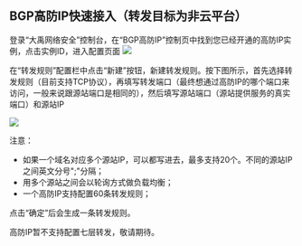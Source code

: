 ## BGP高防IP快速接入（转发目标为非云平台）

登录“大禹网络安全”控制台，在“BGP高防IP”控制页中找到您已经开通的高防IP实例，点击实例ID，进入配置页面
![](http://imgcache.tce.fsphere.cn/image/mc.qcloudimg.com/static/img/fd9063bdf1f69cb2f4c5bd73d1764787/image.png)

在“转发规则”配置栏中点击“新建”按钮，新建转发规则。按下图所示，首先选择转发规则（目前支持TCP协议），再填写转发端口（最终想通过高防IP的哪个端口来访问，一般来说跟源站端口是相同的），然后填写源站端口（源站提供服务的真实端口）和源站IP

![](http://imgcache.tce.fsphere.cn/image/mc.qcloudimg.com/static/img/86a466a99e39b3a04685644e00d105b7/image.png)

注意：

- 如果一个域名对应多个源站IP，可以都写进去，最多支持20个。不同的源站IP之间英文分号";"分隔；
- 用多个源站之间会以轮询方式做负载均衡；
- 一个高防IP支持配置60条转发规则；

点击“确定”后会生成一条转发规则。

高防IP暂不支持配置七层转发，敬请期待。



